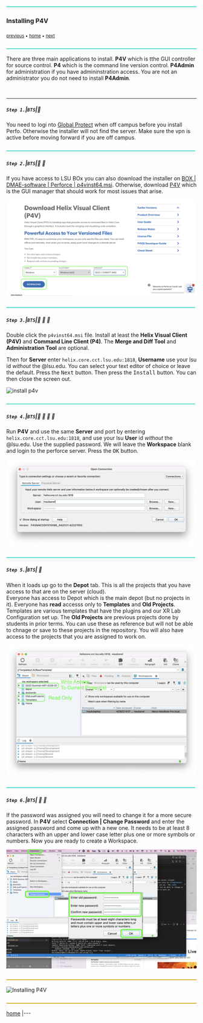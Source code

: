 ![](../images/line3.png)

### Installing P4V

<sub>[previous](../) • [home](../README.md#user-content-gms2-background-tiles--sprites---table-of-contents) • [next](../)</sub>

![](../images/line3.png)

There are three main applications to install.  **P4V** which is tthe GUI controller for source control.  **P4** which is the command line version control.  **P4Admin** for administration if you have admininstration access.  You are not an administrator you do not need to install **P4Admin**.

<br>

---


##### `Step 1.`\|`BTS`|:small_blue_diamond:

You need to logi nto [Global Protect](https://grok.lsu.edu/article.aspx?articleid=14785) when off campus before you install Perfo.  Otherwise the installer will not find the server. Make sure the vpn is active before moving forward if you are off campus.

![](../images/line2.png)

##### `Step 2.`\|`BTS`|:small_blue_diamond: :small_blue_diamond: 

If you have access to LSU BOx you can also download the installer on [BOX | DMAE-software | Perforce | p4vinst64.msi](https://lsu.box.com/s/wmjeky4pj2jtg7t8uyfmr4g4xfce9d9r). Otherwise, download [P4V](https://www.perforce.com/downloads/helix-visual-client-p4v) which is the GUI manager that should work for most issues that arise.  

![download p4v installer from perforce](images/downloadHelix.png)

![](../images/line2.png)

##### `Step 3.`\|`BTS`|:small_blue_diamond: :small_blue_diamond: :small_blue_diamond:

Double click the `p4vinst64.msi` file. Install at least the **Helix Visual Client (P4V)** and **Command Line Client (P4)**.  The **Merge and Diff Tool** and **Administration Tool** are optional.

Then for **Server** enter `helix.core.cct.lsu.edu:1818`, **Username** use your lsu id *without* the @lsu.edu. You can select your text editor of choice or leave the default.  Press the <kbd>Next</kbd> button. Then press the <kbd>Install</kbd> button.  You can then close the screen out.

![install p4v](images/InstallPerforce.gif)

![](../images/line2.png)

##### `Step 4.`\|`BTS`|:small_blue_diamond: :small_blue_diamond: :small_blue_diamond: :small_blue_diamond:

Run **P4V** and use the same **Server** and port by entering `helix.core.cct.lsu.edu:1818`, and use your lsu **User** id *without* the @lsu.edu. Use the supplied password. We will leave the **Workspace** blank and login to the perforce server. Press the <kbd>OK</kbd> button.

![running p4v for the first time](images/login.png)

![](../images/line2.png)

##### `Step 5.`\|`BTS`| :small_orange_diamond:

When it loads up go to the **Depot** tab.  This is all the projects that you have access to that are on the server (cloud).  
Everyone has access to Depot which is the main depot (but no projects in it).  Everyone has **read** accesss only to **Templates** and **Old Projects**.  Templates are various templates that have the plugins and our XR Lab Configuration set up.  The **Old Projects** are previous projects done by students in prior terms.  You can use these as reference but will not be able to chnage or save to these projects in the repository.  You will also have access to the projects that you are assigned to work on.

![look at depot with various projects](images/depot.png)

![](../images/line2.png)

##### `Step 6.`\|`BTS`| :small_orange_diamond: :small_blue_diamond:

If the password was assigned you will need to change it for a more secure password.  In **P4V** select **Connection | Change Password** and enter the assigned password and come up with a new one.  It needs to be at least 8 characters with an upper and lower case letter plus one or more symbols or numbers. Now you are ready to create a Workspace.

![change password](images/changePassword.png)


![](../images/line.png)

![Installing P4V](../images/installingP4V.png)

![](../images/line.png)

[home](../README.md#user-content-gms2-background-tiles--sprites---table-of-contents)
|---